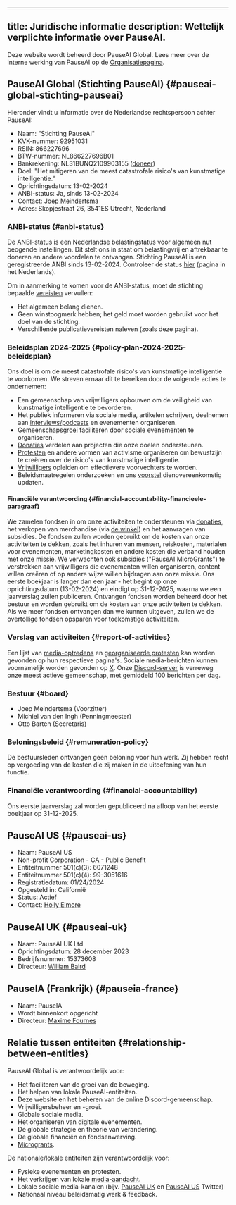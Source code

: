

---
title: Juridische informatie
description: Wettelijk verplichte informatie over PauseAI.
---
Deze website wordt beheerd door PauseAI Global.
Lees meer over de interne werking van PauseAI op de [Organisatiepagina](/organization).

## PauseAI Global (Stichting PauseAI) {#pauseai-global-stichting-pauseai}

Hieronder vindt u informatie over de Nederlandse rechtspersoon achter PauseAI:

- Naam: "Stichting PauseAI"
- KVK-nummer: 92951031
- RSIN: 866227696
- BTW-nummer: NL866227696B01
- Bankrekening: NL31BUNQ2109903155 ([doneer](/donate))
- Doel: "Het mitigeren van de meest catastrofale risico's van kunstmatige intelligentie."
- Oprichtingsdatum: 13-02-2024
- ANBI-status: Ja, sinds 13-02-2024
- Contact: [Joep Meindertsma](mailto:joep@pauseai.info)
- Adres: Skopjestraat 26, 3541ES Utrecht, Nederland

### ANBI-status {#anbi-status}

De ANBI-status is een Nederlandse belastingstatus voor algemeen nut beogende instellingen.
Dit stelt ons in staat om belastingvrij en aftrekbaar te doneren en andere voordelen te ontvangen.
Stichting PauseAI is een geregistreerde ANBI sinds 13-02-2024. Controleer de status [hier](https://www.belastingdienst.nl/wps/wcm/connect/nl/aftrek-en-kortingen/content/anbi-status-controleren) (pagina in het Nederlands).

Om in aanmerking te komen voor de ANBI-status, moet de stichting bepaalde [vereisten](https://www.belastingdienst.nl/wps/wcm/connect/bldcontenten/belastingdienst/business/business-public-benefit-organisations/public_benefit_organisations/conditions_pbos/which_conditions_must_be_met_by_pbo) vervullen:

- Het algemeen belang dienen.
- Geen winstoogmerk hebben; het geld moet worden gebruikt voor het doel van de stichting.
- Verschillende publicatievereisten naleven (zoals deze pagina).

### Beleidsplan 2024-2025 {#policy-plan-2024-2025-beleidsplan}

Ons doel is om de meest catastrofale risico's van kunstmatige intelligentie te voorkomen. We streven ernaar dit te bereiken door de volgende acties te ondernemen:

- Een gemeenschap van vrijwilligers opbouwen om de veiligheid van kunstmatige intelligentie te bevorderen.
- Het publiek informeren via sociale media, artikelen schrijven, deelnemen aan [interviews/podcasts](/press) en evenementen organiseren.
- Gemeenschaps[groei](/growth-strategy) faciliteren door sociale evenementen te organiseren.
- [Donaties](/donate) verdelen aan projecten die onze doelen ondersteunen.
- [Protesten](/protests) en andere vormen van activisme organiseren om bewustzijn te creëren over de risico's van kunstmatige intelligentie.
- [Vrijwilligers](/join) opleiden om effectievere voorvechters te worden.
- Beleidsmaatregelen onderzoeken en ons [voorstel](/proposal) dienovereenkomstig updaten.

#### Financiële verantwoording {#financial-accountability-financieele-paragraaf}

We zamelen fondsen in om onze activiteiten te ondersteunen via [donaties](/donate), het verkopen van merchandise (via [de winkel](https://pauseai-shop.fourthwall.com/)) en het aanvragen van subsidies.
De fondsen zullen worden gebruikt om de kosten van onze activiteiten te dekken, zoals het inhuren van mensen, reiskosten, materialen voor evenementen, marketingkosten en andere kosten die verband houden met onze missie.
We verwachten ook subsidies ("PauseAI MicroGrants") te verstrekken aan vrijwilligers die evenementen willen organiseren, content willen creëren of op andere wijze willen bijdragen aan onze missie.
Ons eerste boekjaar is langer dan een jaar - het begint op onze oprichtingsdatum (13-02-2024) en eindigt op 31-12-2025, waarna we een jaarverslag zullen publiceren.
Ontvangen fondsen worden beheerd door het bestuur en worden gebruikt om de kosten van onze activiteiten te dekken.
Als we meer fondsen ontvangen dan we kunnen uitgeven, zullen we de overtollige fondsen opsparen voor toekomstige activiteiten.

### Verslag van activiteiten {#report-of-activities}

Een lijst van [media-optredens](/press) en [georganiseerde protesten](/protests) kan worden gevonden op hun respectieve pagina's.
Sociale media-berichten kunnen voornamelijk worden gevonden op [X](https://x.com/PauseAI).
Onze [Discord-server](https://discord.gg/T3YrWUJsJ5) is verreweg onze meest actieve gemeenschap, met gemiddeld 100 berichten per dag.

### Bestuur {#board}

- Joep Meindertsma (Voorzitter)
- Michiel van den Ingh (Penningmeester)
- Otto Barten (Secretaris)

### Beloningsbeleid {#remuneration-policy}

De bestuursleden ontvangen geen beloning voor hun werk.
Zij hebben recht op vergoeding van de kosten die zij maken in de uitoefening van hun functie.

### Financiële verantwoording {#financial-accountability}

Ons eerste jaarverslag zal worden gepubliceerd na afloop van het eerste boekjaar op 31-12-2025.

## PauseAI US {#pauseai-us}

- Naam: PauseAI US
- Non-profit Corporation - CA - Public Benefit
- Entiteitnummer 501(c)(3): 6071248
- Entiteitnummer 501(c)(4): 99-3051616
- Registratiedatum: 01/24/2024
- Opgesteld in: Californië
- Status: Actief
- Contact: [Holly Elmore](mailto:holly@pauseai.info)

## PauseAI UK {#pauseai-uk}

- Naam: PauseAI UK Ltd
- Oprichtingsdatum: 28 december 2023
- Bedrijfsnummer: 15373608
- Directeur: [William Baird](mailto:william@pauseai.info)

## PauseIA (Frankrijk) {#pauseia-france}

- Naam: PauseIA
- Wordt binnenkort opgericht
- Directeur: [Maxime Fournes](mailto:maxime@pauseai.info)

## Relatie tussen entiteiten {#relationship-between-entities}

PauseAI Global is verantwoordelijk voor:

- Het faciliteren van de groei van de beweging.
- Het helpen van lokale PauseAI-entiteiten.
- Deze website en het beheren van de online Discord-gemeenschap.
- Vrijwilligersbeheer en -groei.
- Globale sociale media.
- Het organiseren van digitale evenementen.
- De globale strategie en theorie van verandering.
- De globale financiën en fondsenwerving.
- [Microgrants](/microgrants).

De nationale/lokale entiteiten zijn verantwoordelijk voor:

- Fysieke evenementen en protesten.
- Het verkrijgen van lokale [media-aandacht](/).
- Lokale sociale media-kanalen (bijv. [PauseAI UK](https://twitter.com/PauseAI_UK) en [PauseAI US](https://twitter.com/PauseAIus) Twitter)
- Nationaal niveau beleidsmatig werk & feedback.